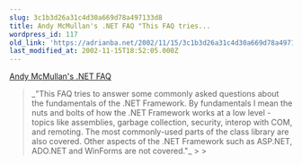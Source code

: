 ```yaml
---
slug: 3c1b3d26a31c4d30a669d78a497133d8
title: Andy McMullan's .NET FAQ "This FAQ tries...
wordpress_id: 117
old_link: 'https://adrianba.net/2002/11/15/3c1b3d26a31c4d30a669d78a497133d8/'
last_modified_at: 2002-11-15T18:52:05.000Z
---
```


[Andy McMullan's
.NET FAQ](http://www.andymcm.com/dotnetfaq.htm)

<blockquote>_"This FAQ tries to answer some commonly asked questions
about the fundamentals of the .NET Framework. By fundamentals I
mean the nuts and bolts of how the .NET Framework works at a low
level - topics like assemblies, garbage collection, security,
interop with COM, and remoting. The most commonly-used parts of the
class library are also covered. Other aspects of the .NET Framework
such as ASP.NET, ADO.NET and WinForms are not
covered."_
> 
> </blockquote>
